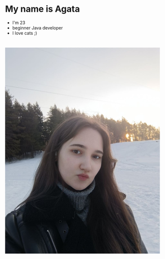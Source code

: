 # My name is Agata
* I'm 23 
* beginner Java developer
*  I love cats ;)
  
  #
  ![alt text](img/йа.jpeg)